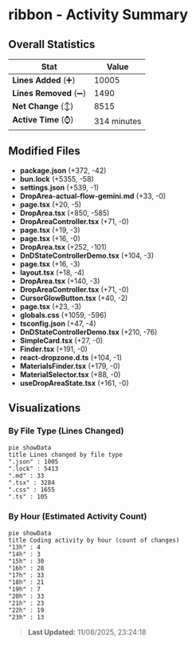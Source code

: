 # ribbon - Activity Summary 

## Overall Statistics

| Stat                   | Value                                                             |
| ---------------------- | ----------------------------------------------------------------- |
| **Lines Added** (➕)   | 10005                                          |
| **Lines Removed** (➖) | 1490                                        |
| **Net Change** (↕)    | 8515                |
| **Active Time** (⌚)   | 314 minutes |


## Modified Files
- **package.json** (+372, -42)
- **bun.lock** (+5355, -58)
- **settings.json** (+539, -1)
- **DropArea-actual-flow-gemini.md** (+33, -0)
- **page.tsx** (+20, -5)
- **DropArea.tsx** (+850, -585)
- **DropAreaController.tsx** (+71, -0)
- **page.tsx** (+19, -3)
- **page.tsx** (+16, -0)
- **DropArea.tsx** (+252, -101)
- **DnDStateControllerDemo.tsx** (+104, -3)
- **page.tsx** (+16, -3)
- **layout.tsx** (+18, -4)
- **DropArea.tsx** (+140, -3)
- **DropAreaController.tsx** (+71, -0)
- **CursorGlowButton.tsx** (+40, -2)
- **page.tsx** (+23, -3)
- **globals.css** (+1059, -596)
- **tsconfig.json** (+47, -4)
- **DnDStateControllerDemo.tsx** (+210, -76)
- **SimpleCard.tsx** (+27, -0)
- **Finder.tsx** (+191, -0)
- **react-dropzone.d.ts** (+104, -1)
- **MaterialsFinder.tsx** (+179, -0)
- **MaterialSelector.tsx** (+88, -0)
- **useDropAreaState.tsx** (+161, -0)

## Visualizations

### By File Type (Lines Changed)

```mermaid
pie showData
title Lines changed by file type
".json" : 1005
".lock" : 5413
".md" : 33
".tsx" : 3284
".css" : 1655
".ts" : 105
```

### By Hour (Estimated Activity Count)

```mermaid
pie showData
title Coding activity by hour (count of changes)
"13h" : 4
"14h" : 3
"15h" : 30
"16h" : 28
"17h" : 33
"18h" : 21
"19h" : 7
"20h" : 33
"21h" : 23
"22h" : 19
"23h" : 13
```


> **Last Updated:** 11/08/2025, 23:24:18
